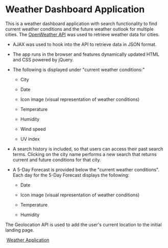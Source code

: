 #  Weather Dashboard Application

This is a weather dashboard application with search functionality to find current weather conditions and the future weather outlook for multiple cities. The [OpenWeather API](https://openweathermap.org/api) was used to retrieve weather data for cities. 

* AJAX was used to hook into the API to retrieve data in JSON format.

* The app runs in the browser and features dynamically updated HTML and CSS powered by jQuery.

* The following is displayed under "current weather conditions:"

  * City

  * Date

  * Icon image (visual representation of weather conditions)

  * Temperature

  * Humidity

  * Wind speed

  * UV index

* A search history is included, so that users can access their past search terms. Clicking on the city name performs a new search that returns current and future conditions for that city. 

* A 5-Day Forecast is provided below the "current weather conditions". Each day for the 5-Day Forecast displays the following:

  * Date

  * Icon image (visual representation of weather conditions)

  * Temperature

  * Humidity


The Geolocation API is used to add the user's current location to the initial landing page.


<img>
<a href ="https://steffield.github.io/WeatherApp/">Weather Application</a>
